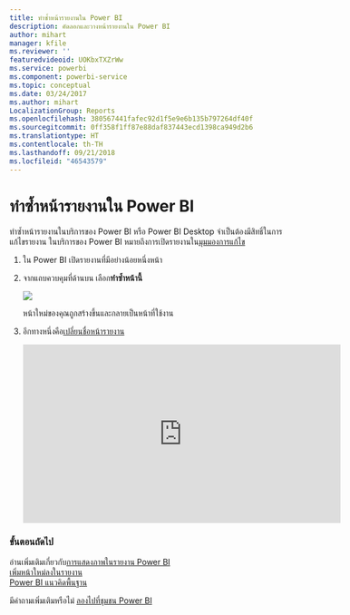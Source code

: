 ```yaml
---
title: ทำซ้ำหน้ารายงานใน Power BI
description: คัดลอกและวางหน้ารายงานใน Power BI
author: mihart
manager: kfile
ms.reviewer: ''
featuredvideoid: UOKbxTXZrWw
ms.service: powerbi
ms.component: powerbi-service
ms.topic: conceptual
ms.date: 03/24/2017
ms.author: mihart
LocalizationGroup: Reports
ms.openlocfilehash: 380567441fafec92d1f5e9e6b135b797264df40f
ms.sourcegitcommit: 0ff358f1ff87e88daf837443ecd1398ca949d2b6
ms.translationtype: HT
ms.contentlocale: th-TH
ms.lasthandoff: 09/21/2018
ms.locfileid: "46543579"
---
```

# <a name="duplicate-a-report-page-in-power-bi"></a>ทำซ้ำหน้ารายงานใน Power BI
ทำซ้ำหน้ารายงานในบริการของ Power BI หรือ Power BI Desktop จำเป็นต้องมีสิทธิ์ในการแก้ไขรายงาน ในบริการของ Power BI หมายถึงการเปิดรายงานใน[มุมมองการแก้ไข](consumer/end-user-reading-view.md) 


1. ใน Power BI เปิดรายงานที่มีอย่างน้อยหนึ่งหน้า 

2. จากแถบควบคุมที่ด้านบน เลือก**ทำซ้ำหน้านี้**
   
   ![](media/power-bi-report-copy-paste-page/pbi_duplicate_new.png)
   
   หน้าใหม่ของคุณถูกสร้างขึ้นและกลายเป็นหน้าที่ใช้งาน
3. อีกทางหนึ่งคือ[เปลี่ยนชื่อหน้ารายงาน](service-rename.md)
   
   <iframe width="560" height="315" src="https://www.youtube.com/embed/UOKbxTXZrWw?list=PL1N57mwBHtN0JFoKSR0n-tBkUJHeMP2cP" frameborder="0" allowfullscreen></iframe>

### <a name="next-steps"></a>ขั้นตอนถัดไป
อ่านเพิ่มเติมเกี่ยวกับ[การแสดงภาพในรายงาน Power BI](visuals/power-bi-report-visualizations.md)    
[เพิ่มหน้าใหม่ลงในรายงาน](power-bi-report-add-page.md)    
[Power BI แนวคิดพื้นฐาน](consumer/end-user-basic-concepts.md)    

มีคำถามเพิ่มเติมหรือไม่ [ลองไปที่ชุมชน Power BI](http://community.powerbi.com/)

